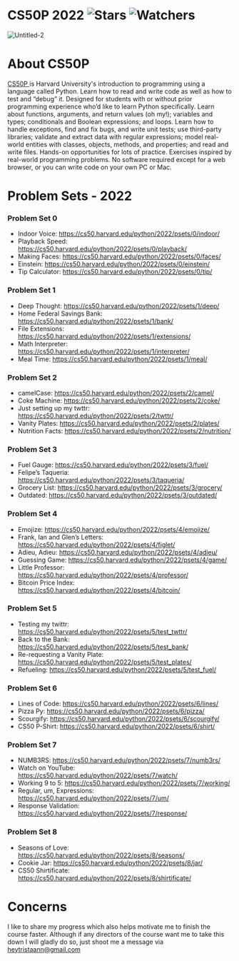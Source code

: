 # CS50P 2022 ![Stars](https://img.shields.io/github/stars/realTristan/CS50P?color=brightgreen) ![Watchers](https://img.shields.io/github/watchers/realTristan/CS50P?label=Watchers)
![Untitled-2](https://user-images.githubusercontent.com/75189508/194149777-f63aa3eb-0455-4982-8b18-199bc6e6c156.png)

# About CS50P

<a 
    href="https://www.edx.org/course/cs50s-introduction-to-programming-with-python"
    target="_blank" 
    rel="noopener noreferrer">
    CS50P
</a>
is Harvard University's introduction to programming using a language called Python. Learn how to read and write code as well as how to test and “debug” it. Designed for students with or without prior programming experience who’d like to learn Python specifically. Learn about functions, arguments, and return values (oh my!); variables and types; conditionals and Boolean expressions; and loops. Learn how to handle exceptions, find and fix bugs, and write unit tests; use third-party libraries; validate and extract data with regular expressions; model real-world entities with classes, objects, methods, and properties; and read and write files. Hands-on opportunities for lots of practice. Exercises inspired by real-world programming problems. No software required except for a web browser, or you can write code on your own PC or Mac.

# Problem Sets - 2022
<h3>Problem Set 0</h3>

- Indoor Voice: https://cs50.harvard.edu/python/2022/psets/0/indoor/
- Playback Speed: https://cs50.harvard.edu/python/2022/psets/0/playback/
- Making Faces: https://cs50.harvard.edu/python/2022/psets/0/faces/
- Einstein: https://cs50.harvard.edu/python/2022/psets/0/einstein/
- Tip Calculator: https://cs50.harvard.edu/python/2022/psets/0/tip/

<h3>Problem Set 1</h3>

- Deep Thought: https://cs50.harvard.edu/python/2022/psets/1/deep/
- Home Federal Savings Bank: https://cs50.harvard.edu/python/2022/psets/1/bank/
- File Extensions: https://cs50.harvard.edu/python/2022/psets/1/extensions/
- Math Interpreter: https://cs50.harvard.edu/python/2022/psets/1/interpreter/
- Meal Time: https://cs50.harvard.edu/python/2022/psets/1/meal/

<h3>Problem Set 2</h3>

- camelCase: https://cs50.harvard.edu/python/2022/psets/2/camel/
- Coke Machine: https://cs50.harvard.edu/python/2022/psets/2/coke/
- Just setting up my twttr: https://cs50.harvard.edu/python/2022/psets/2/twttr/
- Vanity Plates: https://cs50.harvard.edu/python/2022/psets/2/plates/
- Nutrition Facts: https://cs50.harvard.edu/python/2022/psets/2/nutrition/

<h3>Problem Set 3</h3>

- Fuel Gauge: https://cs50.harvard.edu/python/2022/psets/3/fuel/
- Felipe’s Taqueria: https://cs50.harvard.edu/python/2022/psets/3/taqueria/
- Grocery List: https://cs50.harvard.edu/python/2022/psets/3/grocery/
- Outdated: https://cs50.harvard.edu/python/2022/psets/3/outdated/

<h3>Problem Set 4</h3>

- Emojize: https://cs50.harvard.edu/python/2022/psets/4/emojize/
- Frank, Ian and Glen’s Letters: https://cs50.harvard.edu/python/2022/psets/4/figlet/
- Adieu, Adieu: https://cs50.harvard.edu/python/2022/psets/4/adieu/
- Guessing Game: https://cs50.harvard.edu/python/2022/psets/4/game/
- Little Professor: https://cs50.harvard.edu/python/2022/psets/4/professor/
- Bitcoin Price Index: https://cs50.harvard.edu/python/2022/psets/4/bitcoin/

<h3>Problem Set 5</h3>

- Testing my twittr: https://cs50.harvard.edu/python/2022/psets/5/test_twttr/
- Back to the Bank: https://cs50.harvard.edu/python/2022/psets/5/test_bank/
- Re-requesting a Vanity Plate: https://cs50.harvard.edu/python/2022/psets/5/test_plates/
- Refueling: https://cs50.harvard.edu/python/2022/psets/5/test_fuel/

<h3>Problem Set 6</h3>

- Lines of Code: https://cs50.harvard.edu/python/2022/psets/6/lines/
- Pizza Py: https://cs50.harvard.edu/python/2022/psets/6/pizza/
- Scourgify: https://cs50.harvard.edu/python/2022/psets/6/scourgify/
- CS50 P-Shirt: https://cs50.harvard.edu/python/2022/psets/6/shirt/

<h3>Problem Set 7</h3>

- NUMB3RS: https://cs50.harvard.edu/python/2022/psets/7/numb3rs/
- Watch on YouTube: https://cs50.harvard.edu/python/2022/psets/7/watch/
- Working 9 to 5: https://cs50.harvard.edu/python/2022/psets/7/working/
- Regular, um, Expressions: https://cs50.harvard.edu/python/2022/psets/7/um/
- Response Validation: https://cs50.harvard.edu/python/2022/psets/7/response/

<h3>Problem Set 8</h3>

- Seasons of Love: https://cs50.harvard.edu/python/2022/psets/8/seasons/
- Cookie Jar: https://cs50.harvard.edu/python/2022/psets/8/jar/
- CS50 Shirtificate: https://cs50.harvard.edu/python/2022/psets/8/shirtificate/

# Concerns
I like to share my progress which also helps motivate
me to finish the course faster. Although if any directors 
of the course want me to take this down I will gladly do so, 
just shoot me a message via <heytristaann@gmail.com>

